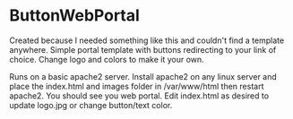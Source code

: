 # ButtonWebPortal
Created because I needed something like this and couldn't find a template anywhere. Simple portal template with buttons redirecting to your link of choice. Change logo and colors to make it your own.

Runs on a basic apache2 server. Install apache2 on any linux server and place the index.html and images folder in /var/www/html then restart apache2. You should see you web portal. Edit index.html as desired to update logo.jpg or change button/text color.
